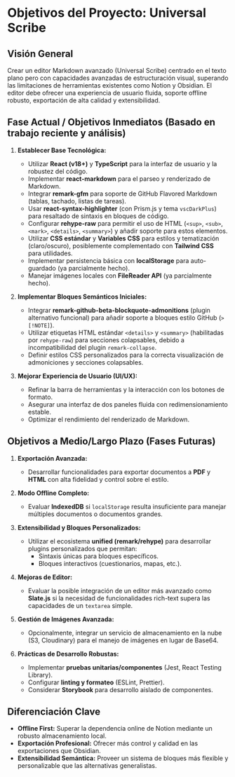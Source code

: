 # Objetivos del Proyecto: Universal Scribe

## Visión General
Crear un editor Markdown avanzado (Universal Scribe) centrado en el texto plano pero con capacidades avanzadas de estructuración visual, superando las limitaciones de herramientas existentes como Notion y Obsidian. El editor debe ofrecer una experiencia de usuario fluida, soporte offline robusto, exportación de alta calidad y extensibilidad.

## Fase Actual / Objetivos Inmediatos (Basado en trabajo reciente y análisis)

1.  **Establecer Base Tecnológica:**
    *   Utilizar **React (v18+)** y **TypeScript** para la interfaz de usuario y la robustez del código.
    *   Implementar **react-markdown** para el parseo y renderizado de Markdown.
    *   Integrar **remark-gfm** para soporte de GitHub Flavored Markdown (tablas, tachado, listas de tareas).
    *   Usar **react-syntax-highlighter** (con Prism.js y tema `vscDarkPlus`) para resaltado de sintaxis en bloques de código.
    *   Configurar **rehype-raw** para permitir el uso de HTML (`<sup>`, `<sub>`, `<mark>`, `<details>`, `<summary>`) y añadir soporte para estos elementos.
    *   Utilizar **CSS estándar** y **Variables CSS** para estilos y tematización (claro/oscuro), posiblemente complementado con **Tailwind CSS** para utilidades.
    *   Implementar persistencia básica con **localStorage** para auto-guardado (ya parcialmente hecho).
    *   Manejar imágenes locales con **FileReader API** (ya parcialmente hecho).

2.  **Implementar Bloques Semánticos Iniciales:**
    *   Integrar **remark-github-beta-blockquote-admonitions** (plugin alternativo funcional) para añadir soporte a bloques estilo GitHub (`> [!NOTE]`).
    *   Utilizar etiquetas HTML estándar `<details>` y `<summary>` (habilitadas por `rehype-raw`) para secciones colapsables, debido a incompatibilidad del plugin `remark-collapse`.
    *   Definir estilos CSS personalizados para la correcta visualización de admoniciones y secciones colapsables.

3.  **Mejorar Experiencia de Usuario (UI/UX):**
    *   Refinar la barra de herramientas y la interacción con los botones de formato.
    *   Asegurar una interfaz de dos paneles fluida con redimensionamiento estable.
    *   Optimizar el rendimiento del renderizado de Markdown.

## Objetivos a Medio/Largo Plazo (Fases Futuras)

1.  **Exportación Avanzada:**
    *   Desarrollar funcionalidades para exportar documentos a **PDF** y **HTML** con alta fidelidad y control sobre el estilo.

2.  **Modo Offline Completo:**
    *   Evaluar **IndexedDB** si `localStorage` resulta insuficiente para manejar múltiples documentos o documentos grandes.

3.  **Extensibilidad y Bloques Personalizados:**
    *   Utilizar el ecosistema **unified (remark/rehype)** para desarrollar plugins personalizados que permitan:
        *   Sintaxis únicas para bloques específicos.
        *   Bloques interactivos (cuestionarios, mapas, etc.).

4.  **Mejoras de Editor:**
    *   Evaluar la posible integración de un editor más avanzado como **Slate.js** si la necesidad de funcionalidades rich-text supera las capacidades de un `textarea` simple.

5.  **Gestión de Imágenes Avanzada:**
    *   Opcionalmente, integrar un servicio de almacenamiento en la nube (S3, Cloudinary) para el manejo de imágenes en lugar de Base64.

6.  **Prácticas de Desarrollo Robustas:**
    *   Implementar **pruebas unitarias/componentes** (Jest, React Testing Library).
    *   Configurar **linting y formateo** (ESLint, Prettier).
    *   Considerar **Storybook** para desarrollo aislado de componentes.

## Diferenciación Clave
*   **Offline First:** Superar la dependencia online de Notion mediante un robusto almacenamiento local.
*   **Exportación Profesional:** Ofrecer más control y calidad en las exportaciones que Obsidian.
*   **Extensibilidad Semántica:** Proveer un sistema de bloques más flexible y personalizable que las alternativas generalistas. 